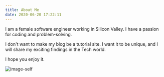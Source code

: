 ```yaml
---
title: About Me
date: 2020-06-20 17:22:11
---
```


I am a female software engineer working in Silicon Valley. I have a passion for coding and problem-solving. 

I don't want to make my blog be a tutorial site. I want it to be unique, and I will share my exciting findings in the Tech world.

I hope you enjoy it.

<img src="/images/self.jpeg" alt="image-self"/>


